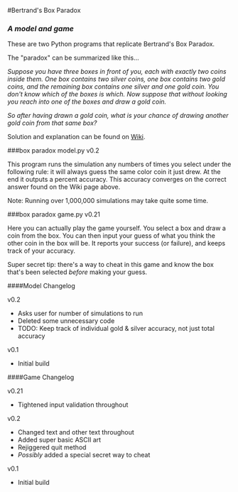 #Bertrand's Box Paradox
### *A model and game*

These are two Python programs that replicate Bertrand's Box Paradox.

The "paradox" can be summarized like this...

*Suppose you have three boxes in front of you, each with exactly two coins inside them. One box contains two silver coins, one box contains two gold coins, and the remaining box contains one silver and one gold coin. You don't know which of the boxes is which. Now suppose that without looking you reach into one of the boxes and draw a gold coin.*

*So after having drawn a gold coin, what is your chance of drawing another gold coin from that same box?*

Solution and explanation can be found on [Wiki](https://en.wikipedia.org/wiki/Bertrand%27s_box_paradox).

###box paradox model.py v0.2

This program runs the simulation any numbers of times you select under the following rule: it will always guess the same color coin it just drew. At the end it outputs a percent accuracy. This accuracy converges on the correct answer found on the Wiki page above.

Note: Running over 1,000,000 simulations may take quite some time.

###box paradox game.py v0.21

Here you can actually play the game yourself. You select a box and draw a coin from the box. You can then input your guess of what you think the other coin in the box will be. It reports your success (or failure), and keeps track of your accuracy.

Super secret tip: there's a way to cheat in this game and know the box that's been selected *before* making your guess.

####Model Changelog

v0.2
* Asks user for number of simulations to run
* Deleted some unnecessary code
* TODO: Keep track of individual gold & silver accuracy, not just total accuracy

v0.1
* Initial build

####Game Changelog

v0.21
* Tightened input validation throughout

v0.2
* Changed text and other text throughout
* Added super basic ASCII art
* Rejiggered quit method
* *Possibly* added a special secret way to cheat

v0.1
* Initial build